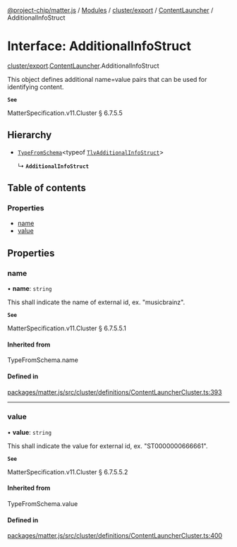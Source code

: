 [@project-chip/matter.js](../README.md) / [Modules](../modules.md) / [cluster/export](../modules/cluster_export.md) / [ContentLauncher](../modules/cluster_export.ContentLauncher.md) / AdditionalInfoStruct

# Interface: AdditionalInfoStruct

[cluster/export](../modules/cluster_export.md).[ContentLauncher](../modules/cluster_export.ContentLauncher.md).AdditionalInfoStruct

This object defines additional name=value pairs that can be used for identifying content.

**`See`**

MatterSpecification.v11.Cluster § 6.7.5.5

## Hierarchy

- [`TypeFromSchema`](../modules/tlv_export.md#typefromschema)\<typeof [`TlvAdditionalInfoStruct`](../modules/cluster_export.ContentLauncher.md#tlvadditionalinfostruct)\>

  ↳ **`AdditionalInfoStruct`**

## Table of contents

### Properties

- [name](cluster_export.ContentLauncher.AdditionalInfoStruct.md#name)
- [value](cluster_export.ContentLauncher.AdditionalInfoStruct.md#value)

## Properties

### name

• **name**: `string`

This shall indicate the name of external id, ex. "musicbrainz".

**`See`**

MatterSpecification.v11.Cluster § 6.7.5.5.1

#### Inherited from

TypeFromSchema.name

#### Defined in

[packages/matter.js/src/cluster/definitions/ContentLauncherCluster.ts:393](https://github.com/project-chip/matter.js/blob/c0d55745d5279e16fdfaa7d2c564daa31e19c627/packages/matter.js/src/cluster/definitions/ContentLauncherCluster.ts#L393)

___

### value

• **value**: `string`

This shall indicate the value for external id, ex. "ST0000000666661".

**`See`**

MatterSpecification.v11.Cluster § 6.7.5.5.2

#### Inherited from

TypeFromSchema.value

#### Defined in

[packages/matter.js/src/cluster/definitions/ContentLauncherCluster.ts:400](https://github.com/project-chip/matter.js/blob/c0d55745d5279e16fdfaa7d2c564daa31e19c627/packages/matter.js/src/cluster/definitions/ContentLauncherCluster.ts#L400)
